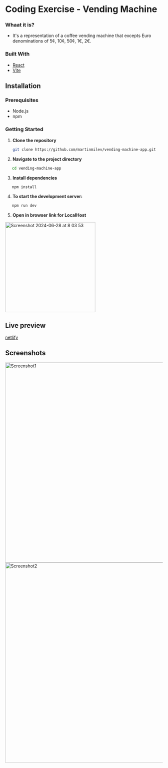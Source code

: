 # Coding Exercise - Vending Machine

### Whaat it is?
 - It's a representation of a coffee vending machine that excepts Euro denominations of 5¢, 10¢, 50¢, 1€, 2€.

### Built With

- [React](https://reactjs.org/)
- [Vite](https://vitejs.dev/)

## Installation

### Prerequisites

- Node.js
- npm

### Getting Started

1. **Clone the repository**
   ```sh
   git clone https://github.com/martinmilev/vending-machine-app.git
   ```
2. **Navigate to the project directory**

  ```sh
     cd vending-machine-app
  ```

3.  **Install dependencies**

  ```sh
     npm install
  ```

4.  **To start the development server:**

  ```sh
     npm run dev
  ```

5.  **Open in browser link for LocalHost**
<img width="288" alt="Screenshot 2024-06-28 at 8 03 53" src="https://github.com/martinmilev/vending-machine-app/assets/2754552/364eead3-fe87-4318-8be5-ef7a07763f29">

## Live preview
<a href="https://cheery-malabi-cab0e4.netlify.app/" target="_blank">netlify</a>

## Screenshots
<img width="640" alt="Screenshot1" src="https://github.com/martinmilev/vending-machine-app/assets/2754552/38d51575-2f31-40a5-b28f-3b8219202adb">

<img width="640" alt="Screenshot2" src="https://github.com/martinmilev/vending-machine-app/assets/2754552/a84658cc-b64f-44e7-af1b-253656418b63">


